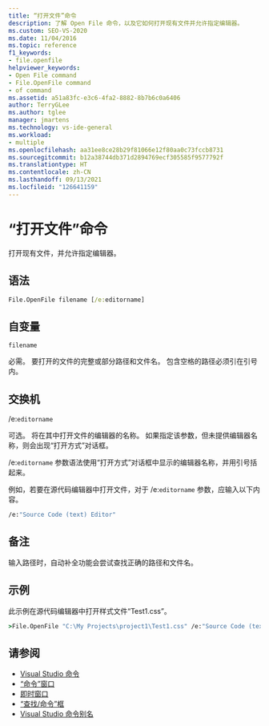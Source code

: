 ```yaml
---
title: “打开文件”命令
description: 了解 Open File 命令，以及它如何打开现有文件并允许指定编辑器。
ms.custom: SEO-VS-2020
ms.date: 11/04/2016
ms.topic: reference
f1_keywords:
- file.openfile
helpviewer_keywords:
- Open File command
- File.OpenFile command
- of command
ms.assetid: a51a83fc-e3c6-4fa2-8882-8b7b6c0a6406
author: TerryGLee
ms.author: tglee
manager: jmartens
ms.technology: vs-ide-general
ms.workload:
- multiple
ms.openlocfilehash: aa31ee8ce28b29f81066e12f80aa0c73fccb8731
ms.sourcegitcommit: b12a38744db371d2894769ecf305585f9577792f
ms.translationtype: HT
ms.contentlocale: zh-CN
ms.lasthandoff: 09/13/2021
ms.locfileid: "126641159"
---
```

# <a name="open-file-command"></a>“打开文件”命令

打开现有文件，并允许指定编辑器。

## <a name="syntax"></a>语法

```cmd
File.OpenFile filename [/e:editorname]
```

## <a name="arguments"></a>自变量

`filename`

必需。 要打开的文件的完整或部分路径和文件名。 包含空格的路径必须引在引号内。

## <a name="switches"></a>交换机

/e:`editorname`

可选。 将在其中打开文件的编辑器的名称。 如果指定该参数，但未提供编辑器名称，则会出现“打开方式”对话框。

/e:`editorname` 参数语法使用“打开方式”对话框中显示的编辑器名称，并用引号括起来。

例如，若要在源代码编辑器中打开文件，对于 /e:`editorname` 参数，应输入以下内容。

```cmd
/e:"Source Code (text) Editor"
```

## <a name="remarks"></a>备注

输入路径时，自动补全功能会尝试查找正确的路径和文件名。

## <a name="example"></a>示例

此示例在源代码编辑器中打开样式文件“Test1.css”。

```cmd
>File.OpenFile "C:\My Projects\project1\Test1.css" /e:"Source Code (text) Editor"
```

## <a name="see-also"></a>请参阅

- [Visual Studio 命令](../../ide/reference/visual-studio-commands.md)
- [“命令”窗口](../../ide/reference/command-window.md)
- [即时窗口](../../ide/reference/immediate-window.md)
- [“查找/命令”框](../../ide/find-command-box.md)
- [Visual Studio 命令别名](../../ide/reference/visual-studio-command-aliases.md)
